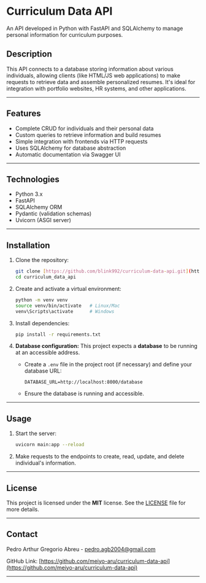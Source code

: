 # Curriculum Data API

An API developed in Python with FastAPI and SQLAlchemy to manage personal information for curriculum purposes.

## Description

This API connects to a database storing information about various individuals, allowing clients (like HTML/JS web applications) to make requests to retrieve data and assemble personalized resumes. It's ideal for integration with portfolio websites, HR systems, and other applications.

---

## Features

* Complete CRUD for individuals and their personal data
* Custom queries to retrieve information and build resumes
* Simple integration with frontends via HTTP requests
* Uses SQLAlchemy for database abstraction
* Automatic documentation via Swagger UI

---

## Technologies

* Python 3.x
* FastAPI
* SQLAlchemy ORM
* Pydantic (validation schemas)
* Uvicorn (ASGI server)

---

## Installation

1.  Clone the repository:

    ```bash
    git clone [https://github.com/blink992/curriculum-data-api.git](https://github.com/blink992/curriculum-data-api.git)
    cd curriculum_data_api
    ```

2.  Create and activate a virtual environment:

    ```bash
    python -m venv venv
    source venv/bin/activate   # Linux/Mac
    venv\Scripts\activate      # Windows
    ```

3.  Install dependencies:

    ```bash
    pip install -r requirements.txt
    ```

4.  **Database configuration:**
    This project expects a **database** to be running at an accessible address.

    * Create a `.env` file in the project root (if necessary) and define your database URL:
        ```
        DATABASE_URL=http://localhost:8000/database
        ```
    * Ensure the database is running and accessible.

---

## Usage

1.  Start the server:

    ```bash
    uvicorn main:app --reload
    ```

2.  Make requests to the endpoints to create, read, update, and delete individual's information.

---

## License

This project is licensed under the **MIT** license. See the [LICENSE](./LICENSE.md) file for more details.

---

## Contact

Pedro Arthur Gregorio Abreu - [pedro.agb2004@gmail.com](mailto:pedro.agb2004@gmail.com)

GitHub Link: [https://github.com/meiyo-aru/curriculum-data-api](https://github.com/meiyo-aru/curriculum-data-api)

---
